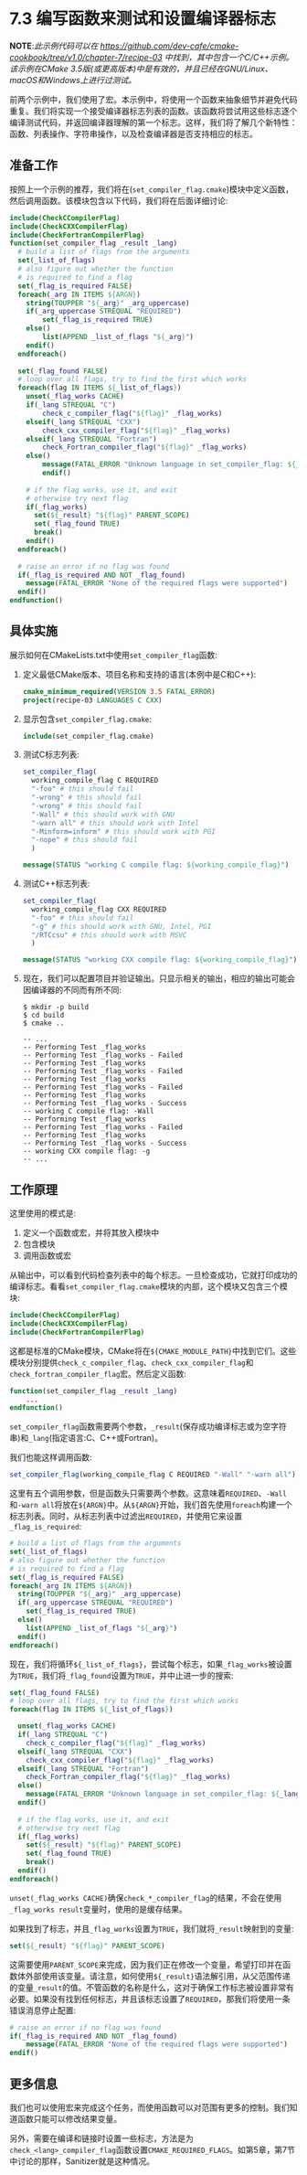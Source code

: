 # 7.3 编写函数来测试和设置编译器标志

**NOTE**:*此示例代码可以在 https://github.com/dev-cafe/cmake-cookbook/tree/v1.0/chapter-7/recipe-03 中找到，其中包含一个C/C++示例。该示例在CMake 3.5版(或更高版本)中是有效的，并且已经在GNU/Linux、macOS和Windows上进行过测试。*

前两个示例中，我们使用了宏。本示例中，将使用一个函数来抽象细节并避免代码重复。我们将实现一个接受编译器标志列表的函数。该函数将尝试用这些标志逐个编译测试代码，并返回编译器理解的第一个标志。这样，我们将了解几个新特性：函数、列表操作、字符串操作，以及检查编译器是否支持相应的标志。

## 准备工作

按照上一个示例的推荐，我们将在(`set_compiler_flag.cmake`)模块中定义函数，然后调用函数。该模块包含以下代码，我们将在后面详细讨论:

``` cmake
include(CheckCCompilerFlag)
include(CheckCXXCompilerFlag)
include(CheckFortranCompilerFlag)
function(set_compiler_flag _result _lang)
  # build a list of flags from the arguments
  set(_list_of_flags)
  # also figure out whether the function
  # is required to find a flag
  set(_flag_is_required FALSE)
  foreach(_arg IN ITEMS ${ARGN})
  	string(TOUPPER "${_arg}" _arg_uppercase)
  	if(_arg_uppercase STREQUAL "REQUIRED")
  		set(_flag_is_required TRUE)
  	else()
  		list(APPEND _list_of_flags "${_arg}")
  	endif()
  endforeach()
  
  set(_flag_found FALSE)
  # loop over all flags, try to find the first which works
  foreach(flag IN ITEMS ${_list_of_flags})
  	unset(_flag_works CACHE)
  	if(_lang STREQUAL "C")
  		check_c_compiler_flag("${flag}" _flag_works)
  	elseif(_lang STREQUAL "CXX")
  		check_cxx_compiler_flag("${flag}" _flag_works)
  	elseif(_lang STREQUAL "Fortran")
  		check_Fortran_compiler_flag("${flag}" _flag_works)
  	else()
  		message(FATAL_ERROR "Unknown language in set_compiler_flag: ${_lang}")
 	 	endif()
  
    # if the flag works, use it, and exit
    # otherwise try next flag
    if(_flag_works)
      set(${_result} "${flag}" PARENT_SCOPE)
      set(_flag_found TRUE)
      break()
    endif()
  endforeach()
  
  # raise an error if no flag was found
  if(_flag_is_required AND NOT _flag_found)
  	message(FATAL_ERROR "None of the required flags were supported")
  endif()
endfunction()
```

## 具体实施

展示如何在CMakeLists.txt中使用`set_compiler_flag`函数:

1. 定义最低CMake版本、项目名称和支持的语言(本例中是C和C++):

   ```cmake
   cmake_minimum_required(VERSION 3.5 FATAL_ERROR)
   project(recipe-03 LANGUAGES C CXX)
   ```

2. 显示包含`set_compiler_flag.cmake`:

   ```cmake
   include(set_compiler_flag.cmake)
   ```

3. 测试C标志列表:

   ```cmake
   set_compiler_flag(
     working_compile_flag C REQUIRED
     "-foo" # this should fail
     "-wrong" # this should fail
     "-wrong" # this should fail
     "-Wall" # this should work with GNU
     "-warn all" # this should work with Intel
     "-Minform=inform" # this should work with PGI
     "-nope" # this should fail
     )
   
   message(STATUS "working C compile flag: ${working_compile_flag}")
   ```

4. 测试C++标志列表:

   ```cmake
   set_compiler_flag(
     working_compile_flag CXX REQUIRED
     "-foo" # this should fail
     "-g" # this should work with GNU, Intel, PGI
     "/RTCcsu" # this should work with MSVC
     )
   
   message(STATUS "working CXX compile flag: ${working_compile_flag}")
   ```

5. 现在，我们可以配置项目并验证输出。只显示相关的输出，相应的输出可能会因编译器的不同而有所不同:

   ```shell
   $ mkdir -p build
   $ cd build
   $ cmake ..
   
   -- ...
   -- Performing Test _flag_works
   -- Performing Test _flag_works - Failed
   -- Performing Test _flag_works
   -- Performing Test _flag_works - Failed
   -- Performing Test _flag_works
   -- Performing Test _flag_works - Failed
   -- Performing Test _flag_works
   -- Performing Test _flag_works - Success
   -- working C compile flag: -Wall
   -- Performing Test _flag_works
   -- Performing Test _flag_works - Failed
   -- Performing Test _flag_works
   -- Performing Test _flag_works - Success
   -- working CXX compile flag: -g
   -- ...
   ```

## 工作原理

这里使用的模式是:

1. 定义一个函数或宏，并将其放入模块中
2. 包含模块
3. 调用函数或宏

从输出中，可以看到代码检查列表中的每个标志。一旦检查成功，它就打印成功的编译标志。看看`set_compiler_flag.cmake`模块的内部，这个模块又包含三个模块:

```cmake
include(CheckCCompilerFlag)
include(CheckCXXCompilerFlag)
include(CheckFortranCompilerFlag)
```

这都是标准的CMake模块，CMake将在`${CMAKE_MODULE_PATH}`中找到它们。这些模块分别提供`check_c_compiler_flag`、`check_cxx_compiler_flag`和`check_fortran_compiler_flag`宏。然后定义函数:

```cmake
function(set_compiler_flag _result _lang)
	...
endfunction()
```

`set_compiler_flag`函数需要两个参数，`_result`(保存成功编译标志或为空字符串)和`_lang`(指定语言:C、C++或Fortran)。

我们也能这样调用函数:

```cmake
set_compiler_flag(working_compile_flag C REQUIRED "-Wall" "-warn all")
```

这里有五个调用参数，但是函数头只需要两个参数。这意味着`REQUIRED`、`-Wall`和`-warn all`将放在`${ARGN}`中。从`${ARGN}`开始，我们首先使用`foreach`构建一个标志列表。同时，从标志列表中过滤出`REQUIRED`，并使用它来设置`_flag_is_required`:

```cmake
# build a list of flags from the arguments
set(_list_of_flags)
# also figure out whether the function
# is required to find a flag
set(_flag_is_required FALSE)
foreach(_arg IN ITEMS ${ARGN})
  string(TOUPPER "${_arg}" _arg_uppercase)
  if(_arg_uppercase STREQUAL "REQUIRED")
  	set(_flag_is_required TRUE)
  else()
  	list(APPEND _list_of_flags "${_arg}")
  endif()
endforeach()
```

现在，我们将循环`${_list_of_flags}`，尝试每个标志，如果`_flag_works`被设置为`TRUE`，我们将`_flag_found`设置为`TRUE`，并中止进一步的搜索:

```cmake
set(_flag_found FALSE)
# loop over all flags, try to find the first which works
foreach(flag IN ITEMS ${_list_of_flags})

  unset(_flag_works CACHE)
  if(_lang STREQUAL "C")
  	check_c_compiler_flag("${flag}" _flag_works)
  elseif(_lang STREQUAL "CXX")
  	check_cxx_compiler_flag("${flag}" _flag_works)
  elseif(_lang STREQUAL "Fortran")
  	check_Fortran_compiler_flag("${flag}" _flag_works)
  else()
  	message(FATAL_ERROR "Unknown language in set_compiler_flag: ${_lang}")
  endif()
  
  # if the flag works, use it, and exit
  # otherwise try next flag
  if(_flag_works)
  	set(${_result} "${flag}" PARENT_SCOPE)
  	set(_flag_found TRUE)
  	break()
  endif()
endforeach()
```

`unset(_flag_works CACHE)`确保`check_*_compiler_flag`的结果，不会在使用`_flag_works result`变量时，使用的是缓存结果。

如果找到了标志，并且`_flag_works`设置为`TRUE`，我们就将`_result`映射到的变量:

```cmake
set(${_result} "${flag}" PARENT_SCOPE)
```

这需要使用`PARENT_SCOPE`来完成，因为我们正在修改一个变量，希望打印并在函数体外部使用该变量。请注意，如何使用`${_result}`语法解引用，从父范围传递的变量`_result`的值。不管函数的名称是什么，这对于确保工作标志被设置非常有必要。如果没有找到任何标志，并且该标志设置了`REQUIRED`，那我们将使用一条错误消息停止配置:

```cmake
# raise an error if no flag was found
if(_flag_is_required AND NOT _flag_found)
	message(FATAL_ERROR "None of the required flags were supported")
endif()	
```

## 更多信息

我们也可以使用宏来完成这个任务，而使用函数可以对范围有更多的控制。我们知道函数只能可以修改结果变量。

另外，需要在编译和链接时设置一些标志，方法是为`check_<lang>_compiler_flag`函数设置`CMAKE_REQUIRED_FLAGS`。如第5章，第7节中讨论的那样，Sanitizer就是这种情况。